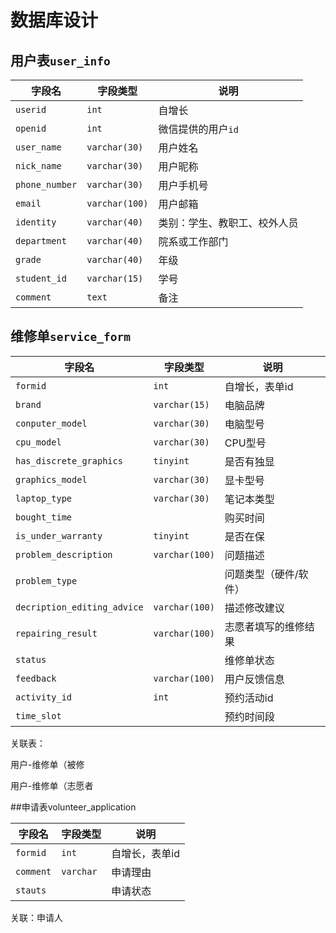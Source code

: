 # 数据库设计


## 用户表`user_info`

| 字段名 | 字段类型 | 说明|
|-|-|-|
| `userid` | `int` | 自增长 |
| `openid` | `int` | 微信提供的用户`id` |
| `user_name` | `varchar(30)` | 用户姓名 |
| `nick_name` | `varchar(30)` | 用户昵称 |
| `phone_number` | `varchar(30)` | 用户手机号 |
| `email` | `varchar(100)` | 用户邮箱 |
| `identity` | `varchar(40)` | 类别：学生、教职工、校外人员 |
| `department` | `varchar(40)` | 院系或工作部门 |
| `grade` | `varchar(40)`  | 年级 |
| `student_id` | `varchar(15)`  | 学号 |
| `comment` | `text` | 备注 |

## 维修单`service_form`

| 字段名 | 字段类型 | 说明|
|-|-|-|
| `formid` | `int` | 自增长，表单id |
| `brand` | `varchar(15)` | 电脑品牌 |
| `conputer_model` | `varchar(30)` | 电脑型号 |
| `cpu_model` | `varchar(30)` | CPU型号 |
| `has_discrete_graphics` | `tinyint` | 是否有独显 |
| `graphics_model` | `varchar(30)` | 显卡型号 |
| `laptop_type` | `varchar(30)` | 笔记本类型 |
| `bought_time` |  | 购买时间 |
| `is_under_warranty` | `tinyint` | 是否在保 |
| `problem_description` | `varchar(100)` | 问题描述 |
| `problem_type` |  | 问题类型（硬件/软件） |
| `decription_editing_advice` | `varchar(100)` | 描述修改建议 |
| `repairing_result` | `varchar(100)` | 志愿者填写的维修结果 |
| `status` |  | 维修单状态 |
| `feedback` | `varchar(100)` | 用户反馈信息 |
| `activity_id` | `int` | 预约活动id |
| `time_slot` |  | 预约时间段 |

关联表：

用户-维修单（被修

用户-维修单（志愿者

##申请表volunteer_application

| 字段名 | 字段类型 | 说明|
| ------ | ---- | -------------- |
| `formid` | `int` | 自增长，表单id |
| `comment` | `varchar` | 申请理由 |
| `stauts` |      | 申请状态 |


关联：申请人